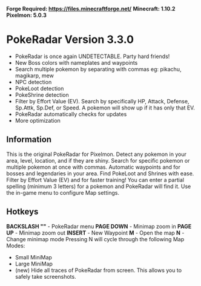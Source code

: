 **Forge Required: https://files.minecraftforge.net/**
**Minecraft: 1.10.2**
**Pixelmon: 5.0.3**

# PokeRadar Version 3.3.0
- PokeRadar is once again UNDETECTABLE. Party hard friends!
- New Boss colors with nameplates and waypoints
- Search multiple pokemon by separating with commas eg: pikachu, magikarp, mew
- NPC detection
- PokeLoot detection
- PokeShrine detection
- Filter by Effort Value (EV). Search by specifically HP, Attack, Defense, Sp.Attk, Sp.Def, or Speed. A pokemon will show up if it has only that EV.
- PokeRadar automatically checks for updates
- More optimization


## Information

This is the original PokeRadar for Pixelmon. Detect any pokemon in your area, level, location, and if they are shiny. Search for specific pokemon or multiple pokemon at once with commas. Automatic waypoints and for bosses and legendaries in your area. Find PokeLoot and Shrines with ease. Filter by Effort Value (EV) and for faster training! You can enter a partial spelling (minimum 3 letters) for a pokemon and PokeRadar will find it. Use the in-game menu to configure Map settings.


## Hotkeys

**BACKSLASH "\"** - PokeRadar menu
**PAGE DOWN** - Minimap zoom in
**PAGE UP** - Minimap zoom out
**INSERT** - New Waypoint
**M** - Open the map
**N** - Change minimap mode
Pressing N will cycle through the following Map Modes:
- Small MiniMap
- Large MiniMap
- (new) Hide all traces of PokeRadar from screen. This allows you to safely take screenshots.


